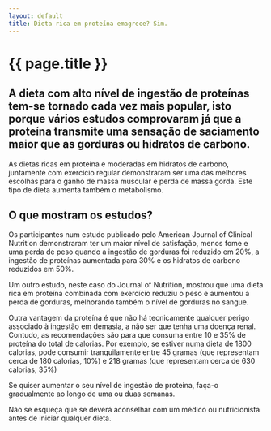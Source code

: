 ```yaml
---
layout: default
title: Dieta rica em proteína emagrece? Sim.
---
```


# {{ page.title }}

## A dieta com alto nível de ingestão de proteínas tem-se tornado cada vez mais popular, isto porque vários estudos comprovaram já que a proteína transmite uma sensação de saciamento maior que as gorduras ou hidratos de carbono.

As dietas ricas em proteína e moderadas em hidratos de carbono, juntamente com exercício regular demonstraram ser uma das melhores escolhas para o ganho de massa muscular e perda de massa gorda. Este tipo de dieta aumenta também o metabolismo.

## O que mostram os estudos?

Os participantes num estudo publicado pelo American Journal of Clinical Nutrition demonstraram ter um maior nível de satisfação, menos fome e uma perda de peso quando a ingestão de gorduras foi reduzido em 20%, a ingestão de proteínas aumentada para 30% e os hidratos de carbono reduzidos em 50%.

Um outro estudo, neste caso do Journal of Nutrition, mostrou que uma dieta rica em proteína combinada com exercício reduziu o peso e aumentou a perda de gorduras, melhorando também o nível de gorduras no sangue.

Outra vantagem da proteína é que não há tecnicamente qualquer perigo associado à ingestão em demasia, a não ser que tenha uma doença renal. Contudo, as recomendações são para que consuma entre 10 e 35% de proteína do total de calorias. Por exemplo, se estiver numa dieta de 1800 calorias, pode consumir tranquilamente entre 45 gramas (que representam cerca de 180 calorias, 10%) e 218 gramas (que representam cerca de 630 calorias, 35%)

Se quiser aumentar o seu nível de ingestão de proteína, faça-o gradualmente ao longo de uma ou duas semanas.

Não se esqueça que se deverá aconselhar com um médico ou nutricionista antes de iniciar qualquer dieta.